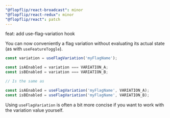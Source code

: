 ```yaml
---
"@flopflip/react-broadcast": minor
"@flopflip/react-redux": minor
"@flopflip/react": patch
---
```


feat: add use-flag-variation hook

You can now conveniently a flag variation without evaluating its actual state (as with `useFeatureToggle`).

```js
const variation = useFlagVariation('myFlagName');

const isAEnabled = variation === VARIATION_A;
const isBEnabled = variation === VARIATION_B;

// Is the same as

const isAEnabled = useFlagVariation('myFlagName', VARIATION_A);
const isBEnabled = useFlagVariation('myFlagName', VARIATION_B);
```

Using `useFlagVariation` is often a bit more concise if you want to work with the variation value yourself.
